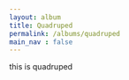 ```yaml
---
layout: album
title: Quadruped
permalink: /albums/quadruped
main_nav : false
---
```

this is quadruped
